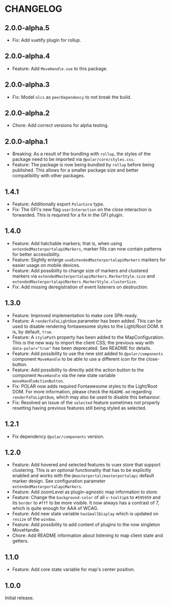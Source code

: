 # CHANGELOG

## 2.0.0-alpha.5

- Fix: Add vuetify plugin for rollup.

## 2.0.0-alpha.4

- Feature: Add `MoveHandle.vue` to this package.

## 2.0.0-alpha.3

- Fix: Model `olcs` as `peerDependency` to not break the build.

## 2.0.0-alpha.2

- Chore: Add correct versions for alpha testing.

## 2.0.0-alpha.1

- Breaking: As a result of the bundling with `rollup`, the styles of the package need to be imported via `@polar/core/styles.css`.
- Feature: The package is now being bundled by `rollup` before being published. This allows for a smaller package size and better compatibility with other packages.

## 1.4.1

- Feature: Additionally export `PolarCore` type.
- Fix: The GFI's new flag `userInteraction` on the close interaction is forwarded. This is required for a fix in the GFI plugin.

## 1.4.0

- Feature: Add hatchable markers; that is, when using `extendedMasterportalapiMarkers`, marker fills can now contain patterns for better accessibility.
- Feature: Slightly enlarge `useExtendedMasterportalapiMarkers` markers for easier usage on mobile devices.
- Feature: Add possibility to change size of markers and clustered markers via `extendedMasterportalapiMarkers.MarkerStyle.size` and `extendedMasterportalapiMarkers.MarkerStyle.clusterSize`.
- Fix: Add missing deregistration of event listeners on destruction.

## 1.3.0

- Feature: Improved implementation to make core SPA-ready.
- Feature: A `renderFaToLightDom` parameter has been added. This can be used to disable rendering fontawesome styles to the Light/Root DOM. It is, by default, `true`.
- Feature: A `stylePath` property has been added to the MapConfiguration. This is the new way to import the client CSS; the previous way with `data-polar="true"` has been deprecated. See README for details.
- Feature: Add possibility to use the new slot added to `@polar/components` component `MoveHandle` to be able to use a different icon for the close-button.
- Feature: Add possibility to directly add the action button to the component `MoveHandle` via the new state variable `moveHandleActionButton`.
- Fix: POLAR now adds required Fontawesome styles to the Light/Root DOM. For more information, please check the `README.md` regarding `renderFaToLightDom`, which may also be used to disable this behaviour.
- Fix: Resolved an issue of the `selected` feature sometimes not properly resetting having previous features still being styled as selected.

## 1.2.1

- Fix dependency `@polar/components` version.

## 1.2.0

- Feature: Add hovered and selected features to vuex store that support clustering. This is an optional functionality that has to be explicitly enabled and works with the `@masterportal/masterportalapi` default marker design. See configuration parameter `extendedMasterportalapiMarkers`.
- Feature: Add zoomLevel as plugin-agnostic map information to store.
- Feature: Change the `background-color` of all `v-tooltip`s to `#595959` and its `border` to `#fff` to be more visible. It now always has a contrast of 7, which is quite enough for AAA of WCAG.
- Feature: Add new state variable `hasSmallDisplay` which is updated on `resize` of the `window`.
- Feature: Add possibility to add content of plugins to the now singleton MoveHandle.
- Chore: Add README information about listening to map client state and getters.

## 1.1.0

- Feature: Add core state variable for map's center position.

## 1.0.0

Initial release.
